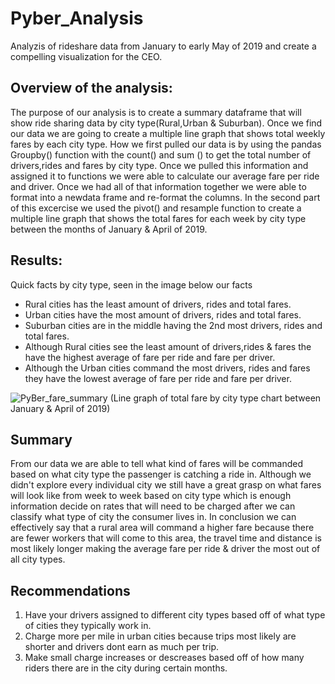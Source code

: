 # Pyber_Analysis
Analyzis of rideshare data from January to early May of 2019 and create a compelling visualization for the CEO.

## Overview of the analysis:

The purpose of our analysis is to create a summary dataframe that will show ride sharing data by city type(Rural,Urban & Suburban). Once we find our data we are going to create a multiple line graph that shows total weekly fares by each city type. How we first pulled our data is by using the pandas Groupby() function with the count() and sum () to get the total number of drivers,rides and fares by city type. Once we pulled this information and assigned it to functions we were able to calculate our average fare per ride and driver. Once we had all of that information together we were able to format into a newdata frame and re-format the columns. In the second part of this excercise we used the pivot() and resample function to create a multiple line graph that shows the total fares for each week by city type between the months of January & April of 2019. 

## Results:

Quick facts by city type, seen in the image below our facts
- Rural cities has the least amount of drivers, rides and total fares.
- Urban cities have the most amount of drivers, rides and total fares.
- Suburban cities are in the middle having the 2nd most drivers, rides and total fares.
- Although Rural cities see the least amount of drivers,rides & fares the have the highest average of fare per ride and fare per driver.
- Although the Urban cities command the most drivers, rides and fares they have the lowest average of fare per ride and fare per driver.

![PyBer_fare_summary](https://user-images.githubusercontent.com/89143725/135694217-a0c3469a-feb5-4ff5-a57f-31109aabe1a7.png)
(Line graph of total fare by city type chart between January & April of 2019)
   
## Summary

From our data we are able to tell what kind of fares will be commanded based on what city type the passenger is catching a ride in. Although we didn't explore every individual city we still have a great grasp on what fares will look like from week to week based on city type which is enough information decide on rates that will need to be charged after we can classify what type of city the consumer lives in. In conclusion we can effectively say that a rural area will command a higher fare because there are fewer workers that will come to this area, the travel time and distance is most likely longer making the average fare per ride & driver the most out of all city types.

## Recommendations 

1. Have your drivers assigned to different city types based off of what type of cities they typically work in.
2. Charge more per mile in urban cities because trips most likely are shorter and drivers dont earn as much per trip.
3. Make small charge increases or descreases based off of how many riders there are in the city during certain months.
